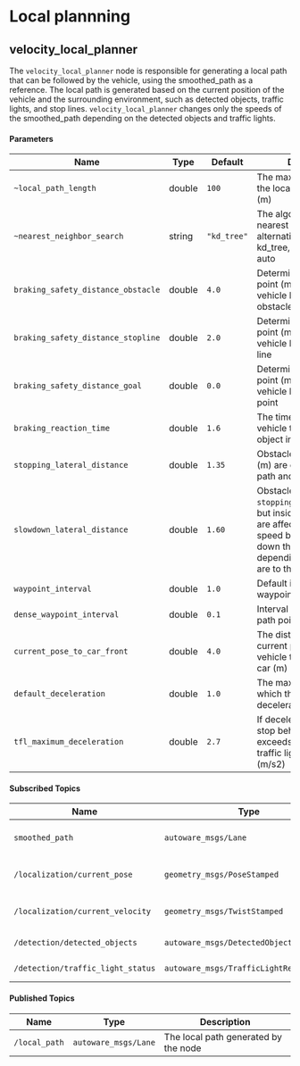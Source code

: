 # Local plannning


## velocity_local_planner

The `velocity_local_planner` node is responsible for generating a local path that can be followed by the vehicle, using the smoothed_path as a reference. The local path is generated based on the current position of the vehicle and the surrounding environment, such as detected objects, traffic lights, and stop lines. `velocity_local_planner` changes only the speeds of the smoothed_path depending on the detected objects and traffic lights.


#### Parameters

| Name | Type | Default | Description |
|------|------|---------|-------------|
|`~local_path_length` | double | `100` | The maximum length of the local path in meters (m) |
|`~nearest_neighbor_search` | string | `"kd_tree"` | The algorithm used for nearest neighbor search, alternative options: kd_tree, ball_tree, brute, auto|
|`braking_safety_distance_obstacle` | double | `4.0` | Determines the stopping point (m) of the ego vehicle before the obstacle |
|`braking_safety_distance_stopline` | double | `2.0` | Determines the stopping point (m) of the ego vehicle before the stop line |
|`braking_safety_distance_goal` | double | `0.0` | Determines the stopping point (m) of the ego vehicle before the goal point |
|`braking_reaction_time` | double | `1.6` | The time it takes the vehicle to react to an object in front of it  (s) |
|`stopping_lateral_distance` | double | `1.35` | Obstacles within this with (m) are considered on the path and blocking |
|`slowdown_lateral_distance` | double | `1.60` | Obstacles outside `stopping_laterl_distance`, but inside this width (m) are affecting ego vehicle speed by causing slowing down the target speed depending how close they are to the path |
|`waypoint_interval` | double | `1.0` | Default interval of the waypoints (m) |
|`dense_waypoint_interval` | double | `0.1` | Interval for the dense local path points (m) |
|`current_pose_to_car_front` | double | `4.0` | The distance from the current pose of the vehicle to the front of the car (m) |
|`default_deceleration` | double | `1.0` | The maximum rate at which the vehicle can decelerate (m/s2) |
|`tfl_maximum_deceleration` | double | `2.7` | If deceleration needed to stop behind the stop line exceeds this value then traffic light is ignored (m/s2) |


#### Subscribed Topics

| Name | Type | Description |
|------|------|-------------|
|`smoothed_path` | `autoware_msgs/Lane` | The smoothed global path |
|`/localization/current_pose` | `geometry_msgs/PoseStamped` | The current pose of the vehicle |
|`/localization/current_velocity` | `geometry_msgs/TwistStamped` | The current velocity of the vehicle |
|`/detection/detected_objects` | `autoware_msgs/DetectedObjectArray` | Detected objects |
|`/detection/traffic_light_status` | `autoware_msgs/TrafficLightResultArray` | Traffic light status |


#### Published Topics

| Name | Type | Description |
|------|------|-------------|
|`/local_path` | `autoware_msgs/Lane` | The local path generated by the node |
